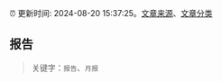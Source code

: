 :alarm_clock: 更新时间: 2024-08-20 15:37:25。[文章来源](/README.md)、[文章分类](/TAGS.md)

## 报告


> 关键字：`报告`、`月报`



